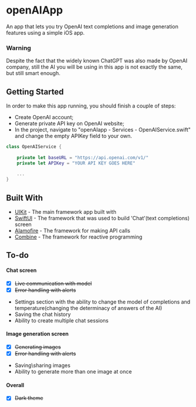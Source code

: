 # openAIApp

An app that lets you try OpenAI text completions and image generation features using a simple iOS app.

### Warning

Despite the fact that the widely known ChatGPT was also made by OpenAI company, still the AI you will be using in this app is not exactly the same, but still smart enough.

## Getting Started

In order to make this app running, you should finish a couple of steps:
- Create OpenAI account;
- Generate private API key on OpenAI website;
- In the project, navigate to "openAIapp - Services - OpenAIService.swift" and change the empty APIKey field to your own.
```swift
class OpenAIService {
    
    private let baseURL = "https://api.openai.com/v1/"
    private let APIKey = "YOUR API KEY GOES HERE"
   
    ...
}
```

## Built With

* [UIKit](https://developer.apple.com/documentation/uikit) - The main framework app built with
* [SwiftUI](https://developer.apple.com/xcode/swiftui/) - The framework that was used to build 'Chat'(text completions) screen
* [Alamofire](https://github.com/Alamofire/Alamofire) - The framework for making API calls
* [Combine](https://developer.apple.com/documentation/combine) - The framework for reactive programming

## To-do
#### Chat screen
- [x] ~~Live communication with model~~
- [x] ~~Error handling with alerts~~ 
- Settings section with the ability to change the model of completions and temperature(changing the determinacy of answers of the AI)
- Saving the chat history
- Ability to create multiple chat sessions

#### Image generation screen
- [x] ~~Generating images~~ 
- [x] ~~Error handling with alerts~~ 
- Saving\sharing images
- Ability to generate more than one image at once

#### Overall
- [x] ~~Dark theme~~
